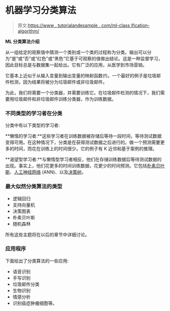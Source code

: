 # 机器学习分类算法

> 原文:[https://www . tutorialandexample . com/ml-class ification-algorithm/](https://www.tutorialandexample.com/ml-classification-algorithm/)

**ML 分类算法介绍**

从一组给定的观察值中猜测一个类别或一个类的过程称为分类。输出可以分为“是”或“否”或“红色”或“黑色”它基于可观察的值做出结论。这是一种监督学习，因此目标总是与数据集一起给出。它有广泛的应用，从医学到市场营销。

它基本上近似于从输入变量到输出变量的映射函数(f)。一个最好的例子是垃圾邮件检测，因为结果将被分为垃圾邮件或非垃圾邮件。

为此，我们将需要一个分类器，并需要训练它。在垃圾邮件检测的情况下，我们需要用垃圾邮件和非垃圾邮件训练分类器，作为训练数据。

### 不同类型的学习者在分类

分类中有以下类型的学习者:

**懒惰的学习者:**这些学习者在训练数据被存储后等待一段时间，等待测试数据变得可用。在这种情况下，分类是在获得测试数据之后进行的。做一个预测需要更多的时间，而花在训练上的时间很少。它的例子有 K 近邻和基于案例的推理。

**渴望型学习者:**与懒惰型学习者相反，他们在存储训练数据后等待测试数据的出现。事实上，他们花更多的时间训练数据，花更少的时间预测。它包括[朴素贝叶斯](https://www.tutorialandexample.com/naive-bayes-algorithm-in-machine-learning/)、[人工神经网络](https://www.tutorialandexample.com/artificial-neural-network-tutorial/) (ANN)、以及[决策树](https://www.tutorialandexample.com/decision-trees/)。

### 最大似然分类算法的类型

*   逻辑回归
*   支持向量机
*   决策图表
*   朴素贝叶斯
*   随机森林

所有这些主题将在以后的章节中详细讨论。

### 应用程序

下面给出了分类算法的一些应用:

*   语音识别
*   手写识别
*   垃圾邮件分类
*   生物识别
*   情感分析
*   识别癌症肿瘤细胞等。